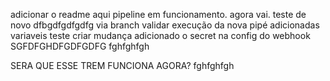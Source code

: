 adicionar o readme aqui
pipeline em funcionamento. agora vai.
teste de novo
dfbgdfgdfgdfg
via branch
validar execução da nova pipé
adicionadas variaveis
teste criar mudança
adicionado o secret na config do webhook
SGFDFGHDFGDFGDFG
fghfghfgh


SERA QUE ESSE TREM FUNCIONA AGORA?
fghfghfgh
